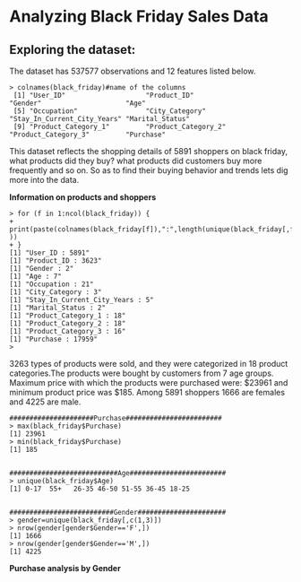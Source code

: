 # Analyzing Black Friday Sales Data   

## Exploring the dataset:    
The dataset has 537577 observations and 12 features listed below. 
```
> colnames(black_friday)#name of the columns
 [1] "User_ID"                    "Product_ID"                 "Gender"                     "Age"                       
 [5] "Occupation"                 "City_Category"              "Stay_In_Current_City_Years" "Marital_Status"            
 [9] "Product_Category_1"         "Product_Category_2"         "Product_Category_3"         "Purchase"                  

```
This dataset reflects the shopping details of 5891 shoppers on black friday, what products did they buy? what products did customers buy more frequently and so on. So as to find their buying behavior and trends lets dig more into the data.

**Information on products and shoppers**

```
> for (f in 1:ncol(black_friday)) {
+   print(paste(colnames(black_friday[f]),":",length(unique(black_friday[,f])) ))
+ }
[1] "User_ID : 5891"
[1] "Product_ID : 3623"
[1] "Gender : 2"
[1] "Age : 7"
[1] "Occupation : 21"
[1] "City_Category : 3"
[1] "Stay_In_Current_City_Years : 5"
[1] "Marital_Status : 2"
[1] "Product_Category_1 : 18"
[1] "Product_Category_2 : 18"
[1] "Product_Category_3 : 16"
[1] "Purchase : 17959"
> 
```
3263 types of products were sold, and they were categorized in 18 product categories.The products were bought by customers from 7 age groups. Maximum price with which the products were purchased were: $23961 and minimum product price was $185. Among 5891 shoppers 1666 are females and 4225 are male. 
``` 
#####################Purchase########################
> max(black_friday$Purchase)
[1] 23961
> min(black_friday$Purchase)
[1] 185


###########################Age########################
> unique(black_friday$Age)
[1] 0-17  55+   26-35 46-50 51-55 36-45 18-25


##########################Gender######################
> gender=unique(black_friday[,c(1,3)])
> nrow(gender[gender$Gender=='F',])
[1] 1666
> nrow(gender[gender$Gender=='M',])
[1] 4225

```
**Purchase analysis by Gender**
